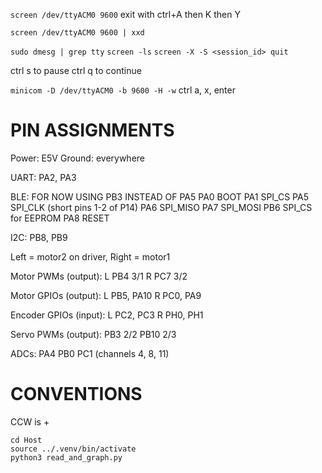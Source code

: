`screen /dev/ttyACM0 9600`
exit with ctrl+A then K then Y

`screen /dev/ttyACM0 9600 | xxd`

`sudo dmesg | grep tty`
`screen -ls`
`screen -X -S <session_id> quit`

ctrl s to pause ctrl q to continue


`minicom -D /dev/ttyACM0 -b 9600 -H -w`
ctrl a, x, enter

# PIN ASSIGNMENTS
Power: E5V
Ground: everywhere

UART: PA2, PA3

BLE:
FOR NOW USING PB3 INSTEAD OF PA5
PA0 BOOT
PA1 SPI_CS
PA5 SPI_CLK (short pins 1-2 of P14)
PA6 SPI_MISO
PA7 SPI_MOSI
PB6 SPI_CS for EEPROM
PA8 RESET

I2C: PB8, PB9

Left = motor2 on driver, Right = motor1

Motor PWMs (output):
L PB4 3/1
R PC7 3/2

Motor GPIOs (output):
L PB5, PA10
R PC0, PA9

Encoder GPIOs (input):
L PC2, PC3
R PH0, PH1

Servo PWMs (output):
PB3 2/2
PB10 2/3

ADCs: PA4 PB0 PC1 (channels 4, 8, 11)

# CONVENTIONS
CCW is +

```
cd Host
source ../.venv/bin/activate
python3 read_and_graph.py
```